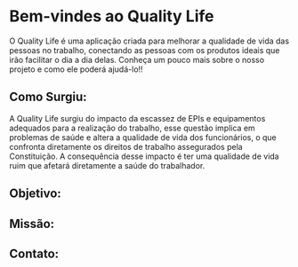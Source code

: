 # Bem-vindes ao Quality Life

O Quality Life é uma aplicação criada para melhorar a qualidade de vida das pessoas no trabalho, conectando as pessoas com os produtos ideais que irão facilitar o dia a dia delas.
Conheça um pouco mais sobre o nosso projeto e como ele poderá ajudá-lo!!


## Como Surgiu: 

A Quality Life surgiu do impacto da escassez de EPIs e equipamentos adequados para a realização do trabalho, esse questão implica em problemas de saúde e altera a qualidade de vida dos funcionários, o que confronta diretamente os direitos de trabalho assegurados pela Constituição. 
A consequência desse impacto é ter uma qualidade de vida ruim que afetará diretamente a saúde do trabalhador. 

## Objetivo:

## Missão: 

## Contato:

